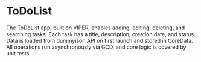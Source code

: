 # ToDoList
The ToDoList app, built on VIPER, enables adding, editing, deleting, and searching tasks. Each task has a title, description, creation date, and status. Data is loaded from dummyjson API on first launch and stored in CoreData. All operations run asynchronously via GCD, and core logic is covered by unit tests.
